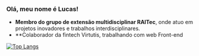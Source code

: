 ### Olá, meu nome é Lucas!

- **Membro do grupo de extensão multidisciplinar RAITec**, onde atuo em projetos inovadores e trabalhos interdisciplinares.
- **Colaborador da fintech Virtutis, trabalhando com web Front-end

[![Top Langs](https://github-readme-stats.vercel.app/api/top-langs/?username=Luckas33&layout=donut&locale=pt-br&bg_color=010409&text_color=ffffff&title_color=ffffff&border_color=30363D&border_radius=15)](https://github.com/Luckas33)
